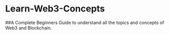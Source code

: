 # Learn-Web3-Concepts
##A Complete Beginners Guide to understand all the topics and concepts of Web3 and Blockchain.

